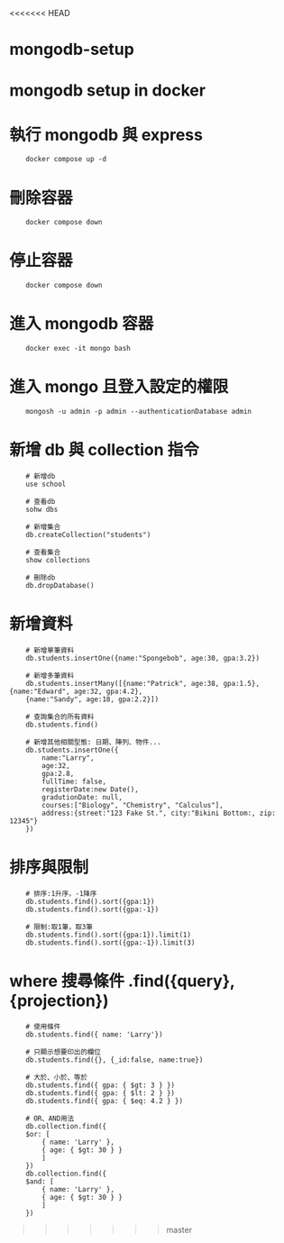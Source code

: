 <<<<<<< HEAD
# mongodb-setup
mongodb setup in docker
=======
# 執行 mongodb 與 express

```
    docker compose up -d
```

# 刪除容器

```
    docker compose down
```

# 停止容器

```
    docker compose down
```

# 進入 mongodb 容器

```
    docker exec -it mongo bash
```

# 進入 mongo 且登入設定的權限

```
    mongosh -u admin -p admin --authenticationDatabase admin
```

# 新增 db 與 collection 指令

```
    # 新增db
    use school

    # 查看db
    sohw dbs

    # 新增集合
    db.createCollection("students")

    # 查看集合
    show collections

    # 刪除db
    db.dropDatabase()

```

# 新增資料
```
    # 新增單筆資料
    db.students.insertOne({name:"Spongebob", age:30, gpa:3.2})

    # 新增多筆資料
    db.students.insertMany([{name:"Patrick", age:38, gpa:1.5},{name:"Edward", age:32, gpa:4.2},
    {name:"Sandy", age:18, gpa:2.2}])

    # 查詢集合的所有資料
    db.students.find()

    # 新增其他相關型態: 日期、陣列、物件...
    db.students.insertOne({
        name:"Larry", 
        age:32, 
        gpa:2.8, 
        fullTime: false, 
        registerDate:new Date(), 
        gradutionDate: null, 
        courses:["Biology", "Chemistry", "Calculus"], 
        address:{street:"123 Fake St.", city:"Bikini Bottom:, zip: 12345"}
    })
```

# 排序與限制
```
    # 排序:1升序，-1降序
    db.students.find().sort({gpa:1})
    db.students.find().sort({gpa:-1})

    # 限制:取1筆，取3筆
    db.students.find().sort({gpa:1}).limit(1)
    db.students.find().sort({gpa:-1}).limit(3)

```

# where 搜尋條件 .find({query}, {projection})
```
    # 使用條件
    db.students.find({ name: 'Larry'})

    # 只顯示想要印出的欄位
    db.students.find({}, {_id:false, name:true})

    # 大於、小於、等於
    db.students.find({ gpa: { $gt: 3 } })
    db.students.find({ gpa: { $lt: 2 } })
    db.students.find({ gpa: { $eq: 4.2 } })

    # OR、AND用法
    db.collection.find({
    $or: [
        { name: 'Larry' },
        { age: { $gt: 30 } }
        ]
    })
    db.collection.find({
    $and: [
        { name: 'Larry' },
        { age: { $gt: 30 } }
        ]
    })
```
>>>>>>> master
